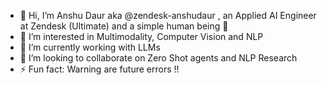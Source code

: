 - 👋 Hi, I’m Anshu Daur aka @zendesk-anshudaur , an Applied AI Engineer at Zendesk (Ultimate) and a simple human being 🤗
- 👀 I’m interested in Multimodality, Computer Vision and NLP
- 🌱 I’m currently working with LLMs
- 💞️ I’m looking to collaborate on Zero Shot agents and NLP Research
- ⚡ Fun fact: Warning are future errors !!

<!---
zendesk-anshudaur/zendesk-anshudaur is a ✨ special ✨ repository because its `README.md` (this file) appears on your GitHub profile.
You can click the Preview link to take a look at your changes.
--->
